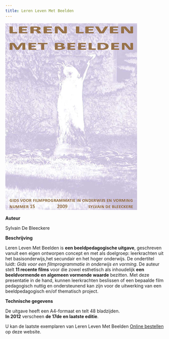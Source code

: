 ```yaml
---
title: Leren Leven Met Beelden
---
```


![](./llb.jpg)

**Auteur**

Sylvain De Bleeckere

**Beschrijving**

Leren Leven Met Beelden is **een beeldpedagogische uitgave**, geschreven vanuit een eigen ontworpen concept en met als doelgroep: leerkrachten uit het basisonderwijs,het secundair en het hoger onderwijs. De ondertitel luidt: _Gids voor een filmprogrammatie in onderwijs en vorming._ De auteur stelt **11 recente films** voor die zowel esthetisch als inhoudelijk **een beeldvormende en algemeen vormende waarde** bezitten. Met deze presentatie in de hand, kunnen leerkrachten beslissen of een bepaalde film pedagogisch nuttig en ondersteunend kan zijn voor de uitwerking van een beeldpedagogisch en/of thematisch project.

**Technische gegevens**

De uitgave heeft een A4-formaat en telt 48 bladzijden.  
**In 2012** verscheen **de 17de en laatste editie**.  

U kan de laatste exemplaren van Leren Leven Met Beelden [Online bestellen](/shop/) op deze website.
